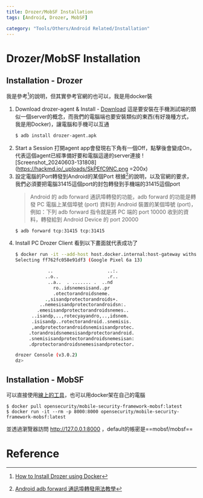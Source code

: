 ```yaml
---
title: Drozer/MobSF Installation
tags: [Android, Drozer, MobSF]

category: "Tools/Others/Android Related/Installation"
---
```


# Drozer/MobSF Installation
## Installation - Drozer
我是參考[^drozer-installation-docker]的說明，但其實參考官網的也可以，我是用docker裝
1. Download drozer-agent & Install - [Download](https://github.com/WithSecureLabs/drozer-agent/releases) 
    這是要安裝在手機測試端的類似一個server的概念，而我們的電腦端也要安裝類似的東西(有好幾種方式，我是用Docker)，讓電腦和手機可以互通
    ```bash
    $ adb install drozer-agent.apk
    ```
2. Start a Session
    打開agent app會發現右下角有一個Off，點擊後會變成On，代表這個agent已經準備好要和電腦這邊的server連接
    ![Screenshot_20240603-131808](https://hackmd.io/_uploads/SkPEfC9NC.png =200x)
3. 設定電腦的Port轉發到Android的某個Port
    根據[^adb-forward]的說明，以及官網的要求，我們必須要把電腦31415這個port的封包轉發到手機端的31415這個port
    > Android 的 adb forward 通訊埠轉發的功能，adb forward 的功能是轉發 PC 電腦上某個埠號 (port) 資料到 Android 裝置的某個埠號 (port)，例如：下列 adb forward 指令就是將 PC 端的 port 10000 收到的資料，轉發給到 Android Device 的 port 20000
    ```bash
    $ adb forward tcp:31415 tcp:31415
    ```
4. Install PC Drozer Client
    看到以下畫面就代表成功了
    ```bash
    $ docker run -it --add-host host.docker.internal:host-gateway withsecurelabs/drozer console connect --server host.docker.internal
    Selecting ff762fc058e91df3 (Google Pixel 6a 13)

                ..                    ..:.
               ..o..                  .r..
                ..a..  . ....... .  ..nd
                  ro..idsnemesisand..pr
                  .otectorandroidsneme.
               .,sisandprotectorandroids+.
             ..nemesisandprotectorandroidsn:.
            .emesisandprotectorandroidsnemes..
          ..isandp,..,rotecyayandro,..,idsnem.
          .isisandp..rotectorandroid..snemisis.
          ,andprotectorandroidsnemisisandprotec.
         .torandroidsnemesisandprotectorandroid.
         .snemisisandprotectorandroidsnemesisan:
         .dprotectorandroidsnemesisandprotector.

    drozer Console (v3.0.2)
    dz>
    ```
## Installation - MobSF
可以直接使用[線上的工具](https://mobsf.live/)，也可以用docker架在自己的電腦
```bash!
$ docker pull opensecurity/mobile-security-framework-mobsf:latest
$ docker run -it --rm -p 8000:8000 opensecurity/mobile-security-framework-mobsf:latest
```
並透過瀏覽器訪問 http://127.0.0.1:8000 ，default的帳密是==mobsf/mobsf==
# Reference
[^drozer-installation-docker]:[How to Install Drozer using Docker](https://scottc130.medium.com/how-to-install-drozer-using-docker-d0833f0802cb)
[^adb-forward]:[Android adb forward 通訊埠轉發用法教學](https://shengyu7697.github.io/android-adb-forward/)
